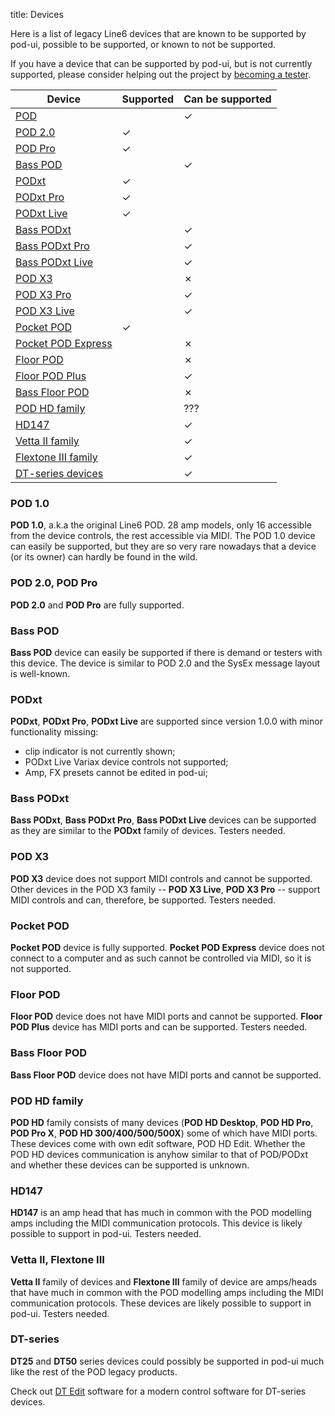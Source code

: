 title: Devices

Here is a list of legacy Line6 devices that are known to be supported by pod-ui,
possible to be supported, or known to not be supported.

If you have a device that can be supported by pod-ui, but is not currently
supported, please consider helping out the project by 
[becoming a tester]({filename}help.md).

Device                            | Supported | Can be supported 
----------------------------------|-----------|------------------
[POD](#pod1)                      |           | ✓
[POD 2.0](#pod2)                  | ✓         |
[POD Pro](#pod2)                  | ✓         |
[Bass POD](#bass-pod)             |           | ✓
[PODxt](#podxt)                   | ✓         |
[PODxt Pro](#podxt)               | ✓         |
[PODxt Live](#podxt)              | ✓         |
[Bass PODxt](#bass-podxt)         |           | ✓
[Bass PODxt Pro](#bass-podxt)     |           | ✓
[Bass PODxt Live](#bass-podxt)    |           | ✓
[POD X3](#pod-x3)                 |           | ✗
[POD X3 Pro](#pod-x3)             |           | ✓
[POD X3 Live](#pod-x3)            |           | ✓
[Pocket POD](#pocket-pod)         | ✓         |
[Pocket POD Express](#pocket-pod) |           | ✗
[Floor POD](#floor-pod)           |           | ✗
[Floor POD Plus](#floor-pod)      |           | ✓
[Bass Floor POD](#bass-floor-pod) |           | ✗
[POD HD family](#pod-hd-family)   |           | ???
[HD147](#hd147)                   |           | ✓
[Vetta II family](#other)         |           | ✓
[Flextone III family](#other)     |           | ✓
[DT-series devices](#dt-series)   |           | ✓

<!-- ✓ ✗ heavy ✔ ✘ -->

### <a name=pod1></a> POD 1.0

**POD 1.0**, a.k.a the original Line6 POD. 28 amp models, only 16 accessible
from the device controls, the rest accessible via MIDI. The POD 1.0 device can
easily be supported, but they are so very rare nowadays that a device (or its
owner) can hardly be found in the wild.

### <a name=pod2></a> POD 2.0, POD Pro

**POD 2.0** and **POD Pro** are fully supported.

### Bass POD

**Bass POD** device can easily be supported if there is demand or testers
with this device. The device is similar to POD 2.0 and the SysEx message
layout is well-known.

### PODxt

**PODxt**, **PODxt Pro**, **PODxt Live** are supported since version 1.0.0
with minor functionality missing:

- clip indicator is not currently shown;
- PODxt Live Variax device controls not supported;
- Amp, FX presets cannot be edited in pod-ui;

### Bass PODxt

**Bass PODxt**, **Bass PODxt Pro**, **Bass PODxt Live** devices can be
supported as they are similar to the **PODxt** family of devices. Testers
needed.

### POD X3

**POD X3** device does not support MIDI controls and cannot be supported.
Other devices in the POD X3 family -- **POD X3 Live**, **POD X3 Pro** --
support MIDI controls and can, therefore, be supported. Testers needed.

### Pocket POD

**Pocket POD** device is fully supported. **Pocket POD Express** device
does not connect to a computer and as such cannot be controlled via
MIDI, so it is not supported.

### Floor POD

**Floor POD** device does not have MIDI ports and cannot be supported.
**Floor POD Plus** device has MIDI ports and can be supported. 
Testers needed.

### Bass Floor POD

**Bass Floor POD** device does not have MIDI ports and cannot be supported.

### POD HD family

**POD HD** family consists of many devices (**POD HD Desktop**, **POD
HD Pro**, **POD Pro X**, **POD HD 300/400/500/500X**) some of which have
MIDI ports. These devices come with own edit software, POD HD Edit.
Whether the POD HD devices communication is anyhow similar to that of
POD/PODxt and whether these devices can be supported is unknown.

### HD147

**HD147** is an amp head that has much in common with the POD modelling
amps including the MIDI communication protocols. This device is likely
possible to support in pod-ui. Testers needed.

### <a name=other></a> Vetta II, Flextone III

**Vetta II** family of devices and **Flextone III** family of device 
are amps/heads that have much in common with the POD modelling amps
including the MIDI communication protocols. These devices are likely
possible to support in pod-ui. Testers needed.

### DT-series

**DT25** and **DT50** series devices could possibly be supported in
pod-ui much like the rest of the POD legacy products. 

Check out [DT Edit](http://rome2.github.io/dtedit/) software for a
modern control software for DT-series devices.

